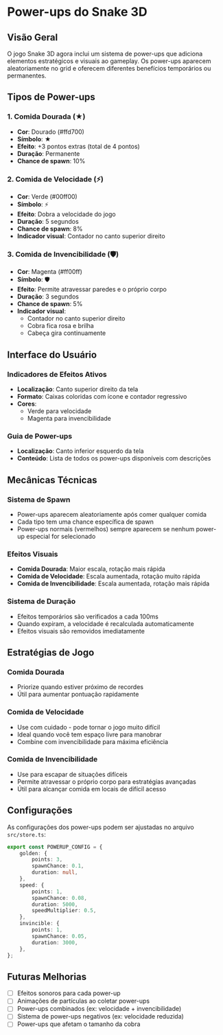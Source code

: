 # Power-ups do Snake 3D

## Visão Geral

O jogo Snake 3D agora inclui um sistema de power-ups que adiciona elementos estratégicos e visuais ao gameplay. Os power-ups aparecem aleatoriamente no grid e oferecem diferentes benefícios temporários ou permanentes.

## Tipos de Power-ups

### 1. Comida Dourada (★)
- **Cor**: Dourado (#ffd700)
- **Símbolo**: ★
- **Efeito**: +3 pontos extras (total de 4 pontos)
- **Duração**: Permanente
- **Chance de spawn**: 10%

### 2. Comida de Velocidade (⚡)
- **Cor**: Verde (#00ff00)
- **Símbolo**: ⚡
- **Efeito**: Dobra a velocidade do jogo
- **Duração**: 5 segundos
- **Chance de spawn**: 8%
- **Indicador visual**: Contador no canto superior direito

### 3. Comida de Invencibilidade (🛡️)
- **Cor**: Magenta (#ff00ff)
- **Símbolo**: 🛡️
- **Efeito**: Permite atravessar paredes e o próprio corpo
- **Duração**: 3 segundos
- **Chance de spawn**: 5%
- **Indicador visual**:
  - Contador no canto superior direito
  - Cobra fica rosa e brilha
  - Cabeça gira continuamente

## Interface do Usuário

### Indicadores de Efeitos Ativos
- **Localização**: Canto superior direito da tela
- **Formato**: Caixas coloridas com ícone e contador regressivo
- **Cores**:
  - Verde para velocidade
  - Magenta para invencibilidade

### Guia de Power-ups
- **Localização**: Canto inferior esquerdo da tela
- **Conteúdo**: Lista de todos os power-ups disponíveis com descrições

## Mecânicas Técnicas

### Sistema de Spawn
- Power-ups aparecem aleatoriamente após comer qualquer comida
- Cada tipo tem uma chance específica de spawn
- Power-ups normais (vermelhos) sempre aparecem se nenhum power-up especial for selecionado

### Efeitos Visuais
- **Comida Dourada**: Maior escala, rotação mais rápida
- **Comida de Velocidade**: Escala aumentada, rotação muito rápida
- **Comida de Invencibilidade**: Escala aumentada, rotação mais rápida

### Sistema de Duração
- Efeitos temporários são verificados a cada 100ms
- Quando expiram, a velocidade é recalculada automaticamente
- Efeitos visuais são removidos imediatamente

## Estratégias de Jogo

### Comida Dourada
- Priorize quando estiver próximo de recordes
- Útil para aumentar pontuação rapidamente

### Comida de Velocidade
- Use com cuidado - pode tornar o jogo muito difícil
- Ideal quando você tem espaço livre para manobrar
- Combine com invencibilidade para máxima eficiência

### Comida de Invencibilidade
- Use para escapar de situações difíceis
- Permite atravessar o próprio corpo para estratégias avançadas
- Útil para alcançar comida em locais de difícil acesso

## Configurações

As configurações dos power-ups podem ser ajustadas no arquivo `src/store.ts`:

```typescript
export const POWERUP_CONFIG = {
	golden: {
		points: 3,
		spawnChance: 0.1,
		duration: null,
	},
	speed: {
		points: 1,
		spawnChance: 0.08,
		duration: 5000,
		speedMultiplier: 0.5,
	},
	invincible: {
		points: 1,
		spawnChance: 0.05,
		duration: 3000,
	},
};
```

## Futuras Melhorias

- [ ] Efeitos sonoros para cada power-up
- [ ] Animações de partículas ao coletar power-ups
- [ ] Power-ups combinados (ex: velocidade + invencibilidade)
- [ ] Sistema de power-ups negativos (ex: velocidade reduzida)
- [ ] Power-ups que afetam o tamanho da cobra
